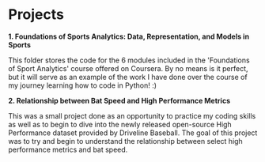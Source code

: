 # Projects

**1. Foundations of Sports Analytics: Data, Representation, and Models in Sports**

This folder stores the code for the 6 modules included in the 'Foundations of Sport Analytics' course offered on Coursera.
By no means is it perfect, but it will serve as an example of the work I have done over the course of my journey learning how 
to code in Python! :)

**2. Relationship between Bat Speed and High Performance Metrics**

This was a small project done as an opportunity to practice my coding skills as well as to begin to dive into the newly released open-source High Performance dataset provided by Driveline Baseball. The goal of this project was to try and begin to understand the relationship between select high performance metrics and bat speed.
